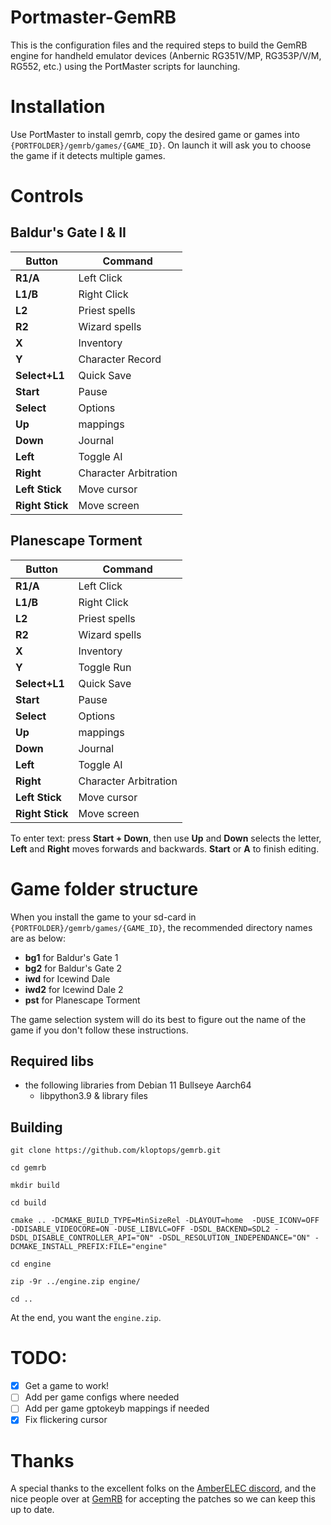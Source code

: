 # Portmaster-GemRB

This is the configuration files and the required steps to build the GemRB engine for handheld emulator devices (Anbernic RG351V/MP, RG353P/V/M, RG552, etc.) using the PortMaster scripts for launching.

# Installation

Use PortMaster to install gemrb, copy the desired game or games into `{PORTFOLDER}/gemrb/games/{GAME_ID}`. On launch it will ask you to choose the game if it detects multiple games.

# Controls

## Baldur's Gate I & II

| Button            | Command                    |
|-------------------|----------------------------|
| **R1/A**          | Left Click                 |
| **L1/B**          | Right Click                |
| **L2**            | Priest spells              |
| **R2**            | Wizard spells              |
| **X**             | Inventory                  |
| **Y**             | Character Record           |
| **Select+L1**     | Quick Save                 |
| **Start**         | Pause                      |
| **Select**        | Options                    |
| **Up**            | mappings                   |
| **Down**          | Journal                    |
| **Left**          | Toggle AI                  |
| **Right**         | Character Arbitration      |
| **Left Stick**    | Move cursor                |
| **Right Stick**   | Move screen                |

## Planescape Torment

| Button            | Command                    |
|-------------------|----------------------------|
| **R1/A**          | Left Click                 |
| **L1/B**          | Right Click                |
| **L2**            | Priest spells              |
| **R2**            | Wizard spells              |
| **X**             | Inventory                  |
| **Y**             | Toggle Run                 |
| **Select+L1**     | Quick Save                 |
| **Start**         | Pause                      |
| **Select**        | Options                    |
| **Up**            | mappings                   |
| **Down**          | Journal                    |
| **Left**          | Toggle AI                  |
| **Right**         | Character Arbitration      |
| **Left Stick**    | Move cursor                |
| **Right Stick**   | Move screen                |


To enter text: press **Start + Down**, then use **Up** and **Down** selects the letter, **Left** and **Right** moves forwards and backwards. **Start** or **A** to finish editing.

# Game folder structure

When you install the game to your sd-card in `{PORTFOLDER}/gemrb/games/{GAME_ID}`, the recommended directory names are as below:

- **bg1** for Baldur's Gate 1
- **bg2** for Baldur's Gate 2
- **iwd** for Icewind Dale
- **iwd2** for Icewind Dale 2
- **pst** for Planescape Torment

The game selection system will do its best to figure out the name of the game if you don't follow these instructions.

## Required libs

- the following libraries from Debian 11 Bullseye Aarch64
  - libpython3.9 & library files

 
## Building

    git clone https://github.com/kloptops/gemrb.git

    cd gemrb

    mkdir build

    cd build

    cmake .. -DCMAKE_BUILD_TYPE=MinSizeRel -DLAYOUT=home  -DUSE_ICONV=OFF -DDISABLE_VIDEOCORE=ON -DUSE_LIBVLC=OFF -DSDL_BACKEND=SDL2 -DSDL_DISABLE_CONTROLLER_API="ON" -DSDL_RESOLUTION_INDEPENDANCE="ON" -DCMAKE_INSTALL_PREFIX:FILE="engine"

    cd engine

    zip -9r ../engine.zip engine/

    cd ..

At the end, you want the `engine.zip`.

# TODO:

- [x] Get a game to work!
- [ ] Add per game configs where needed
- [ ] Add per game gptokeyb mappings if needed
- [x] Fix flickering cursor

# Thanks

A special thanks to the excellent folks on the [AmberELEC discord](https://discord.com/invite/R9Er7hkRMe), and the nice people over at [GemRB](https://gemrb.org/) for accepting the patches so we can keep this up to date.
